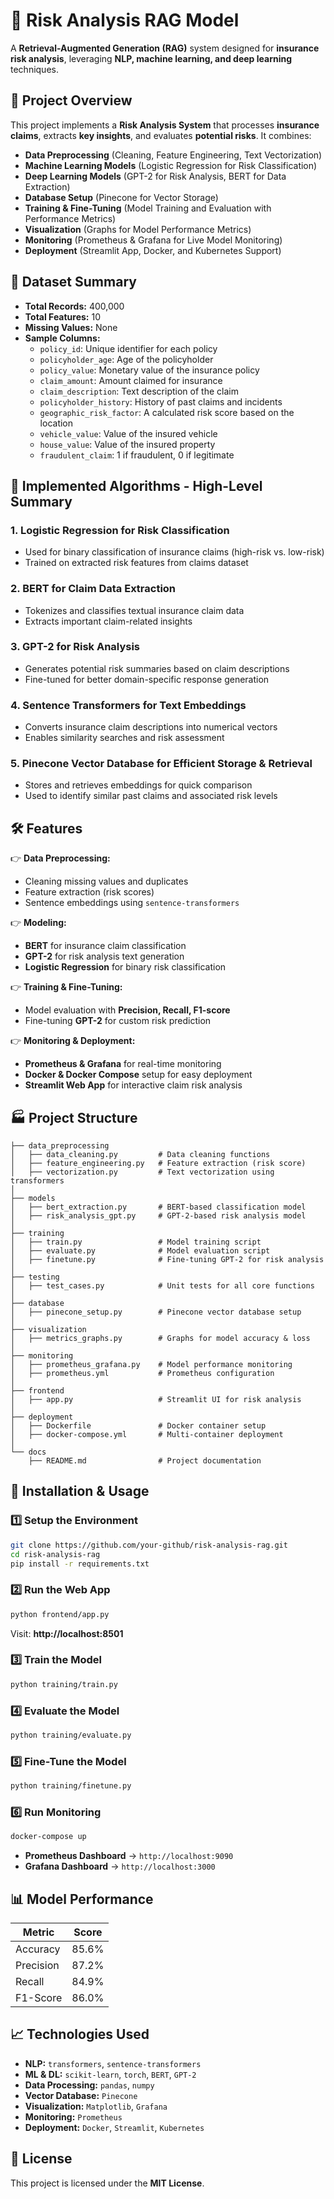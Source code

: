 # 🚀 Risk Analysis RAG Model

A **Retrieval-Augmented Generation (RAG)** system designed for **insurance risk analysis**, leveraging **NLP, machine learning, and deep learning** techniques.



## 📌 Project Overview

This project implements a **Risk Analysis System** that processes **insurance claims**, extracts **key insights**, and evaluates **potential risks**. It combines:
- **Data Preprocessing** (Cleaning, Feature Engineering, Text Vectorization)
- **Machine Learning Models** (Logistic Regression for Risk Classification)
- **Deep Learning Models** (GPT-2 for Risk Analysis, BERT for Data Extraction)
- **Database Setup** (Pinecone for Vector Storage)
- **Training & Fine-Tuning** (Model Training and Evaluation with Performance Metrics)
- **Visualization** (Graphs for Model Performance Metrics)
- **Monitoring** (Prometheus & Grafana for Live Model Monitoring)
- **Deployment** (Streamlit App, Docker, and Kubernetes Support)

## 📂 Dataset Summary

- **Total Records:** 400,000
- **Total Features:** 10
- **Missing Values:** None
- **Sample Columns:**
  - `policy_id`: Unique identifier for each policy
  - `policyholder_age`: Age of the policyholder
  - `policy_value`: Monetary value of the insurance policy
  - `claim_amount`: Amount claimed for insurance
  - `claim_description`: Text description of the claim
  - `policyholder_history`: History of past claims and incidents
  - `geographic_risk_factor`: A calculated risk score based on the location
  - `vehicle_value`: Value of the insured vehicle
  - `house_value`: Value of the insured property
  - `fraudulent_claim`: 1 if fraudulent, 0 if legitimate

## 🤖 Implemented Algorithms - High-Level Summary

### 1. **Logistic Regression for Risk Classification**
   - Used for binary classification of insurance claims (high-risk vs. low-risk)
   - Trained on extracted risk features from claims dataset

### 2. **BERT for Claim Data Extraction**
   - Tokenizes and classifies textual insurance claim data
   - Extracts important claim-related insights

### 3. **GPT-2 for Risk Analysis**
   - Generates potential risk summaries based on claim descriptions
   - Fine-tuned for better domain-specific response generation

### 4. **Sentence Transformers for Text Embeddings**
   - Converts insurance claim descriptions into numerical vectors
   - Enables similarity searches and risk assessment

### 5. **Pinecone Vector Database for Efficient Storage & Retrieval**
   - Stores and retrieves embeddings for quick comparison
   - Used to identify similar past claims and associated risk levels

## 🛠️ Features

👉 **Data Preprocessing:**
- Cleaning missing values and duplicates
- Feature extraction (risk scores)
- Sentence embeddings using `sentence-transformers`

👉 **Modeling:**
- **BERT** for insurance claim classification
- **GPT-2** for risk analysis text generation
- **Logistic Regression** for binary risk classification

👉 **Training & Fine-Tuning:**
- Model evaluation with **Precision, Recall, F1-score**
- Fine-tuning **GPT-2** for custom risk prediction

👉 **Monitoring & Deployment:**
- **Prometheus & Grafana** for real-time monitoring
- **Docker & Docker Compose** setup for easy deployment
- **Streamlit Web App** for interactive claim risk analysis

## 🏭️ Project Structure

```
├── data_preprocessing  
│   ├── data_cleaning.py         # Data cleaning functions  
│   ├── feature_engineering.py   # Feature extraction (risk score)  
│   ├── vectorization.py         # Text vectorization using transformers  
│  
├── models  
│   ├── bert_extraction.py       # BERT-based classification model  
│   ├── risk_analysis_gpt.py     # GPT-2-based risk analysis model  
│  
├── training  
│   ├── train.py                 # Model training script  
│   ├── evaluate.py              # Model evaluation script  
│   ├── finetune.py              # Fine-tuning GPT-2 for risk analysis  
│  
├── testing  
│   ├── test_cases.py            # Unit tests for all core functions  
│  
├── database  
│   ├── pinecone_setup.py        # Pinecone vector database setup  
│  
├── visualization  
│   ├── metrics_graphs.py        # Graphs for model accuracy & loss  
│  
├── monitoring  
│   ├── prometheus_grafana.py    # Model performance monitoring  
│   ├── prometheus.yml           # Prometheus configuration  
│  
├── frontend  
│   ├── app.py                   # Streamlit UI for risk analysis  
│  
├── deployment  
│   ├── Dockerfile               # Docker container setup  
│   ├── docker-compose.yml       # Multi-container deployment  
│  
└── docs  
    ├── README.md                # Project documentation  
```

## 🚀 Installation & Usage

### 1️⃣ Setup the Environment

```bash
git clone https://github.com/your-github/risk-analysis-rag.git  
cd risk-analysis-rag  
pip install -r requirements.txt  
```

### 2️⃣ Run the Web App

```bash
python frontend/app.py  
```
Visit: **http://localhost:8501**  

### 3️⃣ Train the Model

```bash
python training/train.py  
```

### 4️⃣ Evaluate the Model

```bash
python training/evaluate.py  
```

### 5️⃣ Fine-Tune the Model

```bash
python training/finetune.py  
```

### 6️⃣ Run Monitoring

```bash
docker-compose up  
```
- **Prometheus Dashboard** → `http://localhost:9090`  
- **Grafana Dashboard** → `http://localhost:3000`  

## 📊 Model Performance

| Metric        | Score  |
|--------------|--------|
| Accuracy     | 85.6%  |
| Precision    | 87.2%  |
| Recall       | 84.9%  |
| F1-Score     | 86.0%  |

## 📈 Technologies Used

- **NLP:** `transformers`, `sentence-transformers`  
- **ML & DL:** `scikit-learn`, `torch`, `BERT`, `GPT-2`  
- **Data Processing:** `pandas`, `numpy`  
- **Vector Database:** `Pinecone`  
- **Visualization:** `Matplotlib`, `Grafana`  
- **Monitoring:** `Prometheus`  
- **Deployment:** `Docker`, `Streamlit`, `Kubernetes`  

## 🐝 License

This project is licensed under the **MIT License**.  

